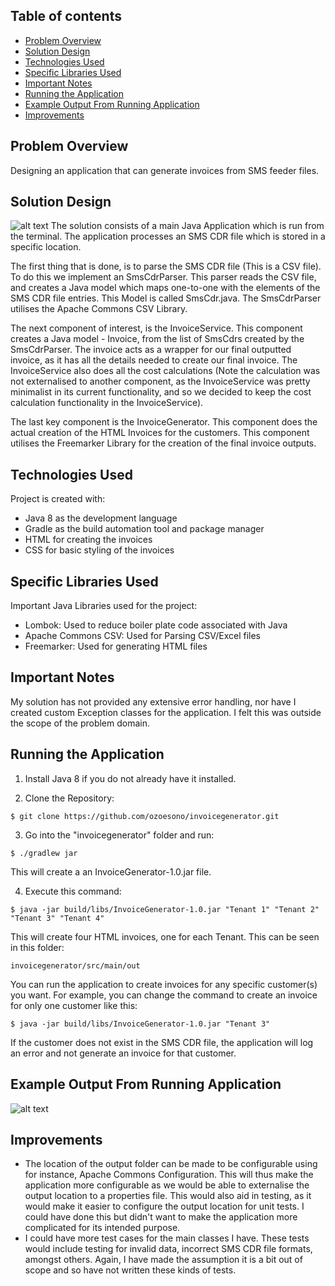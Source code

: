 ## Table of contents
* [Problem Overview](#problem-overview)
* [Solution Design](#solution-design)
* [Technologies Used](#technologies-used)
* [Specific Libraries Used](#specific-libraries-used)
* [Important Notes](#important-notes)
* [Running the Application](#running-the-application)
* [Example Output From Running Application](#example-output-from-running-application)
* [Improvements](#improvements)

## Problem Overview
Designing an application that can generate invoices from SMS feeder files.

## Solution Design
![alt text](https://i.ibb.co/qJm7rh7/Screenshot-2020-10-25-at-18-45-01.png)
The solution consists of a main Java Application which is run from the terminal. The application processes an SMS CDR file which is stored in a specific location.

The first thing that is done, is to parse the SMS CDR file (This is a CSV file). To do this we implement an SmsCdrParser. This parser reads the CSV file, and creates a Java model which maps one-to-one with the elements of the SMS CDR file entries. This Model is called SmsCdr.java. The SmsCdrParser utilises the Apache Commons CSV Library.

The next component of interest, is the InvoiceService. This component creates a Java model - Invoice, from the list of SmsCdrs created by the SmsCdrParser. The invoice acts as a wrapper for our final outputted invoice, as it has all the details needed to create our final invoice. The InvoiceService also does all the cost calculations (Note the calculation was not externalised to another component, as the InvoiceService was pretty minimalist in its current functionality, and so we decided to keep the cost calculation functionality in the InvoiceService).

The last key component is the InvoiceGenerator. This component does the actual creation of the HTML Invoices for the customers. This component utilises the Freemarker Library for the creation of the final invoice outputs.

	
## Technologies Used
Project is created with:
* Java 8 as the development language
* Gradle as the build automation tool and package manager
* HTML for creating the invoices
* CSS for basic styling of the invoices
	
## Specific Libraries Used
Important Java Libraries used for the project:
* Lombok: Used to reduce boiler plate code associated with Java
* Apache Commons CSV: Used for Parsing CSV/Excel files
* Freemarker: Used for generating HTML files
	
## Important Notes
My solution has not provided any extensive error handling, nor have I created custom Exception classes for the application. I felt this was outside the scope of the problem domain.


## Running the Application
1. Install Java 8 if you do not already have it installed.

2. Clone the Repository:
```
$ git clone https://github.com/ozoesono/invoicegenerator.git
```
3. Go into the "invoicegenerator" folder and run:
```
$ ./gradlew jar
```
This will create a an InvoiceGenerator-1.0.jar file. 

4. Execute this command:
```
$ java -jar build/libs/InvoiceGenerator-1.0.jar "Tenant 1" "Tenant 2" "Tenant 3" "Tenant 4"
```
This will create four HTML invoices, one for each Tenant. This can be seen in this folder:
```
invoicegenerator/src/main/out
```
You can run the application to create invoices for any specific customer(s) you want. For example, you can change the command to create an invoice for only one customer like this:
```
$ java -jar build/libs/InvoiceGenerator-1.0.jar "Tenant 3"
```
If the customer does not exist in the SMS CDR file, the application will log an error and not generate an invoice for that customer.

## Example Output From Running Application
![alt text](https://i.ibb.co/C2Kf6S3/Screenshot-2020-10-25-at-21-10-57.png)

## Improvements
* The location of the output folder can be made to be configurable using for instance, Apache Commons Configuration. This will thus make the application more configurable as we would be able to externalise the output location to a properties file. This would also aid in testing, as it would make it easier to configure the output location for unit tests. I could have done this but didn't want to make the application more complicated for its intended purpose.
* I could have more test cases for the main classes I have. These tests would include testing for invalid data, incorrect SMS CDR file formats, amongst others. Again, I have made the assumption it is a bit out of scope and so have not written these kinds of tests.


